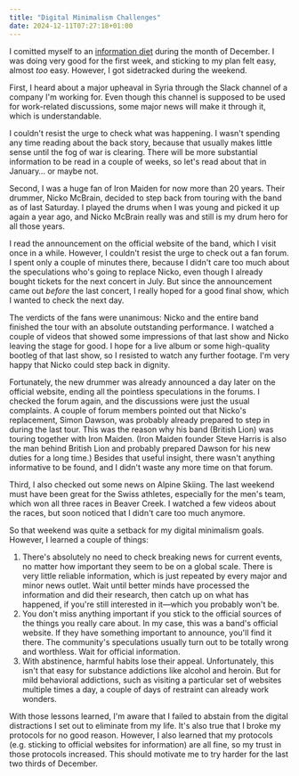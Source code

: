 ```yaml
---
title: "Digital Minimalism Challenges"
date: 2024-12-11T07:27:18+01:00
---
```


I comitted myself to an [information diet](#10) during the month of December. I
was doing very good for the first week, and sticking to my plan felt easy,
almost _too_ easy. However, I got sidetracked during the weekend.

First, I heard about a major upheaval in Syria through the Slack channel of a
company I'm working for. Even though this channel is supposed to be used for
work-related discussions, some major news will make it through it, which is
understandable.

I couldn't resist the urge to check what was happening. I wasn't spending any
time reading about the back story, because that usually makes little sense until
the fog of war is clearing. There will be more substantial information to be
read in a couple of weeks, so let's read about that in January… or maybe not.

Second, I was a huge fan of Iron Maiden for now more than 20 years. Their
drummer, Nicko McBrain, decided to step back from touring with the band as of
last Saturday. I played the drums when I was young and picked it up again a year
ago, and Nicko McBrain really was and still is my drum hero for all those years.

I read the announcement on the official website of the band, which I visit once
in a while. However, I couldn't resist the urge to check out a fan forum. I
spent only a couple of minutes there, because I didn't care too much about
the speculations who's going to replace Nicko, even though I already bought
tickets for the next concert in July. But since the announcement came out
_before_ the last concert, I really hoped for a good final show, which I wanted
to check the next day.

The verdicts of the fans were unanimous: Nicko and the entire band finished the
tour with an absolute outstanding performance. I watched a couple of videos that
showed some impressions of that last show and Nicko leaving the stage for good.
I hope for a live album or some high-quality bootleg of that last show, so I
resisted to watch any further footage. I'm very happy that Nicko could step back
in dignity.

Fortunately, the new drummer was already announced a day later on the official
website, ending all the pointless speculations in the forums. I checked the
forum again, and the discussions were just the usual complaints. A couple of
forum members pointed out that Nicko's replacement, Simon Dawson, was probably
already prepared to step in during the last tour. This was the reason why his
band (British Lion) was touring together with Iron Maiden. (Iron Maiden founder
Steve Harris is also the man behind British Lion and probably prepared Dawson
for his new duties for a long time.) Besides that useful insight, there wasn't
anything informative to be found, and I didn't waste any more time on that forum.

Third, I also checked out some news on Alpine Skiing. The last weekend must have
been great for the Swiss athletes, especially for the men's team, which won all
three races in Beaver Creek. I watched a few videos about the races, but soon
noticed that I didn't care too much anymore.

So that weekend was quite a setback for my digital minimalism goals. However, I
learned a couple of things:

1. There's absolutely no need to check breaking news for current events, no
   matter how important they seem to be on a global scale. There is very little
   reliable information, which is just repeated by every major and minor news
   outlet. Wait until better minds have processed the information and did their
   research, then catch up on what has happened, if you're still interested in
   it—which you probably won't be.
2. You don't miss anything important if you stick to the official sources of the
   things you really care about. In my case, this was a band's official website.
   If they have something important to announce, you'll find it there. The
   community's speculations usually turn out to be totally wrong and worthless.
   Wait for official information.
3. With abstinence, harmful habits lose their appeal. Unfortunately, this isn't
   that easy for substance addictions like alcohol and heroin. But for mild
   behavioral addictions, such as visiting a particular set of websites multiple
   times a day, a couple of days of restraint can already work wonders.

With those lessons learned, I'm aware that I failed to abstain from the digital
distractions I set out to eliminate from my life. It's also true that I broke my
protocols for no good reason. However, I also learned that my protocols (e.g.
sticking to official websites for information) are all fine, so my trust in
those protocols increased. This should motivate me to try harder for the last
two thirds of December.
